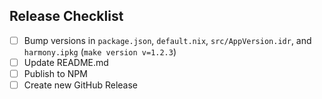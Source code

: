 
## Release Checklist
- [ ] Bump versions in `package.json`, `default.nix`, `src/AppVersion.idr`, and `harmony.ipkg` (`make version v=1.2.3`)
- [ ] Update README.md
- [ ] Publish to NPM
- [ ] Create new GitHub Release
